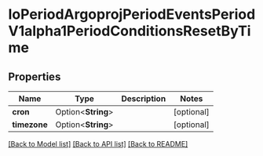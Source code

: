 # IoPeriodArgoprojPeriodEventsPeriodV1alpha1PeriodConditionsResetByTime

## Properties

Name | Type | Description | Notes
------------ | ------------- | ------------- | -------------
**cron** | Option<**String**> |  | [optional]
**timezone** | Option<**String**> |  | [optional]

[[Back to Model list]](../README.md#documentation-for-models) [[Back to API list]](../README.md#documentation-for-api-endpoints) [[Back to README]](../README.md)


